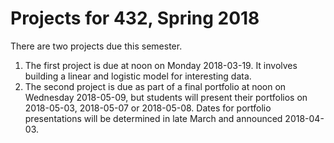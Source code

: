 # Projects for 432, Spring 2018

There are two projects due this semester.

1. The first project is due at noon on Monday 2018-03-19. It involves building a linear and logistic model for interesting data.
2. The second project is due as part of a final portfolio at noon on Wednesday 2018-05-09, but students will present their portfolios on 2018-05-03, 2018-05-07 or 2018-05-08. Dates for portfolio presentations will be determined in late March and announced 2018-04-03.


